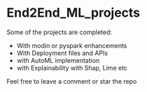 # End2End_ML_projects 

Some of the projects are completed:
- With modin or pyspark enhancements
- With Deployment files and APIs
- with AutoML implementation
- with Explainability with Shap, Lime etc

Feel free to leave a comment or star the repo
